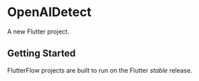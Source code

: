 # OpenAIDetect

A new Flutter project.

## Getting Started

FlutterFlow projects are built to run on the Flutter _stable_ release.
